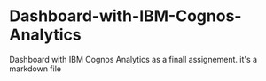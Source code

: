 # Dashboard-with-IBM-Cognos-Analytics
Dashboard with IBM Cognos Analytics as a finall assignement. 
it's a markdown file 
